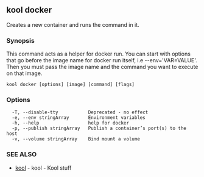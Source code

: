 ## kool docker

Creates a new container and runs the command in it.

### Synopsis

This command acts as a helper for docker run.
You can start with options that go before the image name
for docker run itself, i.e --env='VAR=VALUE'. Then you must pass
the image name and the command you want to execute on that image.

```
kool docker [options] [image] [command] [flags]
```

### Options

```
  -T, --disable-tty           Deprecated - no effect
  -e, --env stringArray       Environment variables
  -h, --help                  help for docker
  -p, --publish stringArray   Publish a container’s port(s) to the host
  -v, --volume stringArray    Bind mount a volume
```

### SEE ALSO

* [kool](kool.md)	 - kool - Kool stuff


